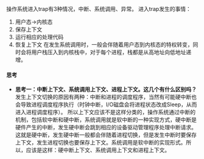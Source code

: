 操作系统进入trap有3种情况，中断、系统调用、异常。
进入trap发生的事情：
1. 用户态->内核态
2. 保存上下文
3. 运行相应的处理代码
4. 恢复上下文
在发生系统调用时，一般会伴随着用户态到内核态的特权转变，同时会将用户栈压入到内核栈中，对于每个进程，栈都是从高地址向低地址递增。 
#### 思考
- **思考一：中断上下文、系统调用上下文、进程上下文。这几个有什么区别吗？**
 发生上下文切换的原因有两种：中断和进程的调度程序，当然有可能硬中断也会导致进程调度程序执行（时钟中断，I/O磁盘会将进程状态改成Sleep，从而进入进程调度程序）。
 所以上下文应该不是这样分类的，操作系统通过中断的机制，包括软中断和硬中断，系统调用就是软中断的一种实现方式，硬中断是硬件产生的中断，发生硬中断会跳到相应的设备驱动管理程序处理中断请求。这就是硬中断，发生硬中断一般都会伴随着进程切换，但是发生中断时要保存上下文，发生进程切换也要保存上下文。系统调用是软中断的实现形式。所以，应该是这样：硬中断上下文、系统调用上下文和进程上下文。

